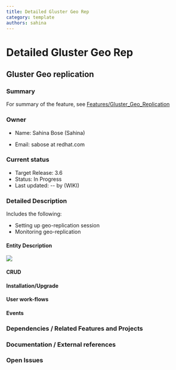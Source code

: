```yaml
---
title: Detailed Gluster Geo Rep
category: template
authors: sahina
---
```


# Detailed Gluster Geo Rep

## Gluster Geo replication

### Summary

For summary of the feature, see [Features/Gluster_Geo_Replication](/develop/release-management/features/gluster/gluster-geo-replication/)

### Owner

*   Name: Sahina Bose (Sahina)

<!-- -->

*   Email: sabose at redhat.com

### Current status

*   Target Release: 3.6
*   Status: In Progress
*   Last updated: -- by (WIKI)

### Detailed Description

Includes the following:

*   Setting up geo-replication session
*   Monitoring geo-replication

#### Entity Description

![](/images/wiki/Geo-rep-ClassDiagram.png)

#### CRUD

#### Installation/Upgrade

#### User work-flows

#### Events

### Dependencies / Related Features and Projects

### Documentation / External references


### Open Issues

